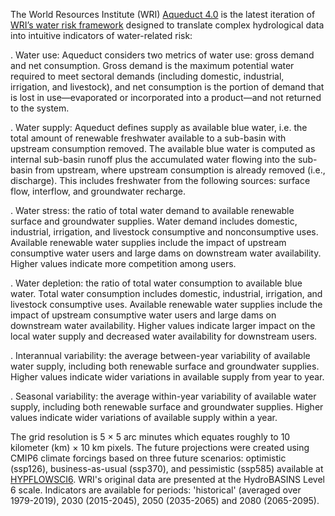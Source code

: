 The World Resources Institute (WRI) [Aqueduct 4.0](https://www.wri.org/data/aqueduct-global-maps-40-data) is the latest iteration of [WRI’s water risk framework](https://www.wri.org/data/aqueduct-water-risk-atlas) designed to translate complex 
hydrological data into intuitive indicators of water-related risk:

. Water use: Aqueduct considers two metrics of water use: gross demand and net consumption. Gross demand is the maximum potential water required to meet sectoral demands (including domestic, 
industrial, irrigation, and livestock), and net consumption is the portion of demand that is 
lost in use—evaporated or incorporated into a product—and not returned to the system.

. Water supply: Aqueduct defines supply as available blue water, i.e. the total 
amount of renewable freshwater available to a sub-basin with upstream consumption removed. 
The available blue water is computed as internal sub-basin runoff plus the accumulated water flowing into the sub-basin from upstream, where upstream consumption is already removed (i.e., discharge). This includes freshwater from the following sources: surface flow, interflow, and groundwater recharge. 

. Water stress: the ratio of total water demand to available renewable surface and groundwater supplies. Water demand includes domestic, industrial, irrigation, and livestock consumptive and nonconsumptive uses. Available renewable water supplies include the impact of upstream consumptive 
water users and large dams on downstream water availability. Higher values indicate more competition among users.

. Water depletion: the ratio of total water consumption to available blue water. Total water consumption includes domestic, industrial, irrigation, and livestock consumptive uses. Available renewable water supplies include the impact of upstream consumptive water users and large dams on downstream water availability. Higher values indicate larger impact on the local water supply and decreased water availability for downstream users.

.  Interannual variability: the average between-year variability of available water supply, including both renewable surface and groundwater supplies. Higher values indicate wider 
variations in available supply from year to year.

. Seasonal variability: the average within-year variability of available water supply, including both renewable surface and groundwater supplies. Higher values indicate wider variations of available supply within a year.

The grid resolution is 5 × 5 arc minutes which equates roughly to 10 kilometer (km) × 10 km pixels. 
The future projections were created using CMIP6 climate forcings based on three future scenarios: optimistic (ssp126), business-as-usual (ssp370), and pessimistic (ssp585) available at [HYPFLOWSCI6](https://public.yoda.uu.nl/geo/UU01/YM7A5H.html). WRI's original data are presented at the HydroBASINS Level 6 scale. Indicators are available for periods: 'historical' (averaged over 1979-2019), 2030 (2015-2045), 2050 (2035-2065) and 2080 (2065-2095).